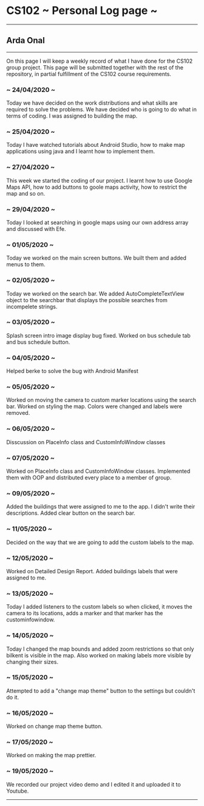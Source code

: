 # CS102 ~ Personal Log page ~
****
## Arda Onal 
****

On this page I will keep a weekly record of what I have done for the CS102 group project. This page will be submitted together with the rest of the repository, in partial fulfillment of the CS102 course requirements.

### ~ 24/04/2020 ~
Today we have decided on the work distributions and what skills are required to solve the problems. We have decided who is going to do what in terms of coding. I was assigned to building the map.

### ~ 25/04/2020 ~
Today I have watched tutorials about Android Studio, how to make map applications using java and I learnt how to implement them.

### ~ 27/04/2020 ~
This week we started the coding of our project. I learnt how to use Google Maps API, how to add buttons to goole maps activity, how to restrict the map and so on.

### ~ 29/04/2020 ~
Today I looked at searching in google maps using our own address array and discussed with Efe.

### ~ 01/05/2020 ~
Today we worked on the main screen buttons. We built them and added menus to them.

### ~ 02/05/2020 ~
Today we worked on the search bar. We added AutoCompleteTextView object to the searchbar that displays the possible searches from incompelete strings.

### ~ 03/05/2020 ~
Splash screen intro image display bug fixed.
Worked on bus schedule tab and bus schedule button.

### ~ 04/05/2020 ~
Helped berke to solve the bug with Android Manifest

### ~ 05/05/2020 ~
Worked on moving the camera to custom marker locations using the search bar.
Worked on styling the map. Colors were changed and labels were removed.

### ~ 06/05/2020 ~
Disscussion on PlaceInfo class and CustomInfoWindow classes

### ~ 07/05/2020 ~
Worked on PlaceInfo class and CustomInfoWindow classes. Implemented them with OOP and distributed every place to a member of group.

### ~ 09/05/2020 ~
Added the buildings that were assigned to me to the app. I didn't write their descriptions.
Added clear button on the search bar.

### ~ 11/05/2020 ~
Decided on the way that we are going to add the custom labels to the map.

### ~ 12/05/2020 ~
Worked on Detailed Design Report.
Added buildings labels that were assigned to me.

### ~ 13/05/2020 ~
Today I added listeners to the custom labels so when clicked, it moves the camera to its locations, adds a marker and that marker has the custominfowindow.

### ~ 14/05/2020 ~
Today I changed the map bounds and added zoom restrictions so that only bilkent is visible in the map. Also worked on making labels more visible by changing their sizes.

### ~ 15/05/2020 ~
Attempted to add a "change map theme" button to the settings but couldn't do it.

### ~ 16/05/2020 ~
Worked on change map theme button.

### ~ 17/05/2020 ~
Worked on making the map prettier.

### ~ 19/05/2020 ~
We recorded our project video demo and I edited it and uploaded it to Youtube.
****
